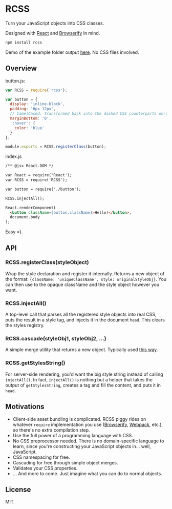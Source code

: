 # RCSS

Turn your JavaScript objects into CSS classes.

Designed with [React](http://facebook.github.io/react/) and [Browserify](http://browserify.org) in mind.

```bash
npm install rcss
```

Demo of the example folder output [here](https://rawgit.com/chenglou/RCSS/master/examples/index.html). No CSS files involved.

## Overview

button.js:
```js
var RCSS = require('rcss');

var button = {
  display: 'inline-block',
  padding: '6px 12px',
  // CamelCased. Transformed back into the dashed CSS counterparts on-the-fly.
  marginBottom: '0',
  ':hover': {
    color: 'blue'
  }
};

module.exports = RCSS.registerClass(button);
```

index.js
```html
/** @jsx React.DOM */

var React = require('React');
var RCSS = require('RCSS');

var button = require('./button');

RCSS.injectAll();

React.renderComponent(
  <button className={button.className}>Hello!</button>,
  document.body
);
```

Easy =).

## API

### RCSS.registerClass(styleObject)
Wrap the style declaration and register it internally. Returns a new object of the format: `{className: 'uniqueClassName', style: originalStyleObj}`. You can then use to the opaque className and the style object however you want.

### RCSS.injectAll()
A top-level call that parses all the registered style objects into real CSS, puts the result in a style tag, and injects it in the document `head`. This clears the styles registry.

### RCSS.cascade(styleObj1, styleObj2, ...)
A simple merge utility that returns a new object. Typically used [this way](https://github.com/chenglou/RCSS/blob/master/examples/primaryButton.js#L6).

### RCSS.getStylesString()
For server-side rendering, you'd want the big style string instead of calling `injectAll()`. In fact, `injectAll()` is nothing but a helper that takes the output of `getStylesString`, creates a tag and fill the content, and puts it in `head`.

## Motivations

- Client-side asset bundling is complicated. RCSS piggy rides on whatever `require` implementation you use ([Browserify](http://browserify.org), [Webpack](http://webpack.github.io), etc.), so there's no extra compilation step.
- Use the full power of a programming language with CSS.
- No CSS preprocessor needed. There is no domain-specific language to learn, since you're constructing your JavaScript objects in... well, JavaScript.
- CSS namespacing for free.
- Cascading for free through simple object merges.
- Validates your CSS properties.
- ... And more to come. Just imagine what you can do to normal objects.

## License
MIT.
